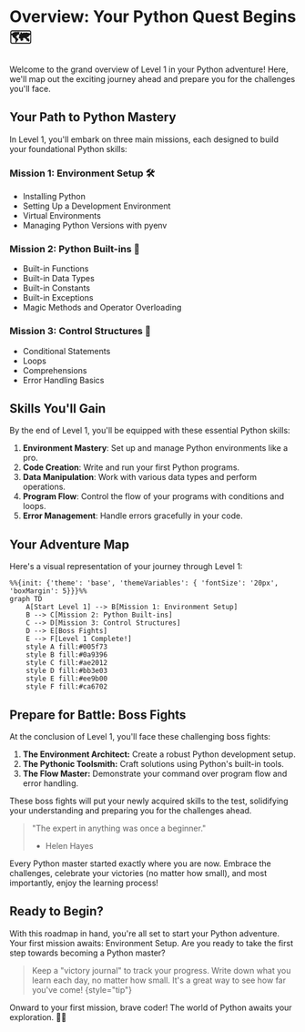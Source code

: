 # Overview: Your Python Quest Begins 🗺️

Welcome to the grand overview of Level 1 in your Python adventure! Here, we'll map out the exciting journey ahead and
prepare you for the challenges you'll face.

## Your Path to Python Mastery

In Level 1, you'll embark on three main missions, each designed to build your foundational Python skills:

### Mission 1: Environment Setup 🛠️

- Installing Python
- Setting Up a Development Environment
- Virtual Environments
- Managing Python Versions with pyenv

### Mission 2: Python Built-ins 🧰

- Built-in Functions
- Built-in Data Types
- Built-in Constants
- Built-in Exceptions
- Magic Methods and Operator Overloading

### Mission 3: Control Structures 🔀

- Conditional Statements
- Loops
- Comprehensions
- Error Handling Basics

## Skills You'll Gain

By the end of Level 1, you'll be equipped with these essential Python skills:

1. **Environment Mastery**: Set up and manage Python environments like a pro.
2. **Code Creation**: Write and run your first Python programs.
3. **Data Manipulation**: Work with various data types and perform operations.
4. **Program Flow**: Control the flow of your programs with conditions and loops.
5. **Error Management**: Handle errors gracefully in your code.

## Your Adventure Map

Here's a visual representation of your journey through Level 1:

```mermaid
%%{init: {'theme': 'base', 'themeVariables': { 'fontSize': '20px', 'boxMargin': 5}}}%%
graph TD
    A[Start Level 1] --> B[Mission 1: Environment Setup]
    B --> C[Mission 2: Python Built-ins]
    C --> D[Mission 3: Control Structures]
    D --> E[Boss Fights]
    E --> F[Level 1 Complete!]
    style A fill:#005f73
    style B fill:#0a9396
    style C fill:#ae2012
    style D fill:#bb3e03
    style E fill:#ee9b00
    style F fill:#ca6702
```

## Prepare for Battle: Boss Fights
At the conclusion of Level 1, you'll face these challenging boss fights:

1. **The Environment Architect:** Create a robust Python development setup.
2. **The Pythonic Toolsmith:** Craft solutions using Python's built-in tools.
3. **The Flow Master:** Demonstrate your command over program flow and error handling.

These boss fights will put your newly acquired skills to the test, solidifying your understanding and preparing you for
the challenges ahead.

> "The expert in anything was once a beginner." 
> - Helen Hayes

Every Python master started exactly where you are now. Embrace the challenges, celebrate your victories (no matter how
small), and most importantly, enjoy the learning process!

## Ready to Begin?
With this roadmap in hand, you're all set to start your Python adventure. Your first mission awaits: Environment Setup.
Are you ready to take the first step towards becoming a Python master?

> Keep a "victory journal" to track your progress. Write down what you learn each day, no matter how small. It's a
> great way to see how far you've come!
> {style="tip"}

Onward to your first mission, brave coder! The world of Python awaits your exploration. 🐍🌟
